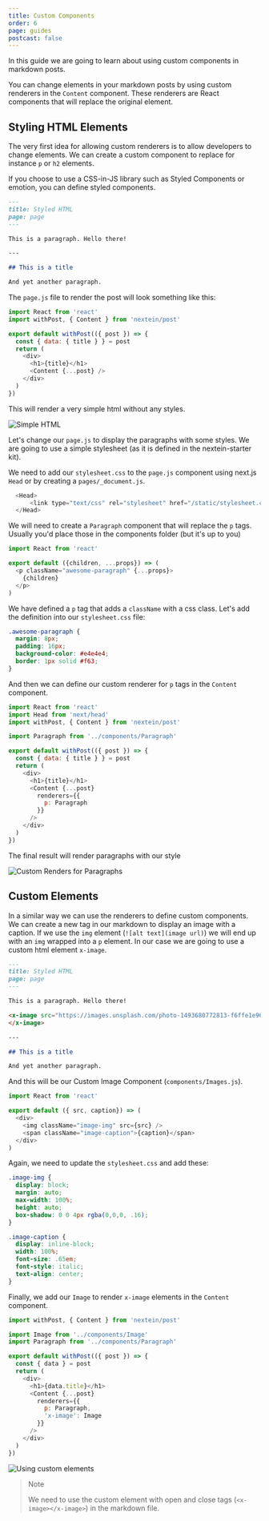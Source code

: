 ```yaml
---
title: Custom Components
order: 6
page: guides
postcast: false
---
```


In this guide we are going to learn about using custom components in markdown posts. 

You can change elements in your markdown posts by using custom renderers in the `Content` component. These renderers are React components that will replace the original element.

## Styling HTML Elements

The very first idea for allowing custom renderers is to allow developers to change elements. We can create a custom component to replace for instance `p` or `h2` elements.

If you choose to use a CSS-in-JS library such as Styled Components or emotion, you can define styled components.


```md
---
title: Styled HTML
page: page
--- 

This is a paragraph. Hello there!

---

## This is a title

And yet another paragraph.

```

The `page.js` file to render the post will look something like this:

```js
import React from 'react'
import withPost, { Content } from 'nextein/post'

export default withPost(({ post }) => {
  const { data: { title } } = post
  return (
    <div>
      <h1>{title}</h1>
      <Content {...post} />
    </div>
  )
})
```

This will render a very simple html without any styles.

![Simple HTML](/static/images/guides/06-unstyled.png)

Let's change our `page.js` to display the paragraphs with some styles. We are going to use a simple stylesheet (as it is defined in the nextein-starter kit).

We need to add our `stylesheet.css` to the `page.js` component using next.js `Head` or by creating a `pages/_document.js`. 

```js
  <Head>
      <link type="text/css" rel="stylesheet" href="/static/stylesheet.css" />
  </Head>
```

We will need to create a `Paragraph` component that will replace the `p` tags. Usually you'd place those in the components folder (but it's up to you)

```js
import React from 'react'

export default ({children, ...props}) => (
  <p className="awesome-paragraph" {...props}>
    {children}
  </p>
)

```

We have defined a `p` tag that adds a `className` with a css class. Let's add the definition into our `stylesheet.css` file:

```css
.awesome-paragraph {
  margin: 8px;
  padding: 16px;
  background-color: #e4e4e4;
  border: 1px solid #f63;
}

```

And then we can define our custom renderer for `p` tags in the `Content` component.

```js
import React from 'react'
import Head from 'next/head'
import withPost, { Content } from 'nextein/post'

import Paragraph from '../components/Paragraph'

export default withPost(({ post }) => {
  const { data: { title } } = post
  return (
    <div>
      <h1>{title}</h1>
      <Content {...post}
        renderers={{
          p: Paragraph
        }}
      />
    </div>
  )
})

```

The final result will render paragraphs with our style

![Custom Renders for Paragraphs](/static/images/guides/06-styled-p.png)


## Custom Elements

In a similar way we can use the renderers to define custom components. We can create a new tag in our markdown to display an image with a caption. If we use the `img` element (`![alt text](image url)`) we will end up with an `img` wrapped into a `p` element. In our case we are going to use a custom html element `x-image`. 

```md
---
title: Styled HTML
page: page
---

This is a paragraph. Hello there!   

<x-image src="https://images.unsplash.com/photo-1493680772813-f6ffe1e96087" caption="Courtesy of unsplash.com">
</x-image>

---

## This is a title

And yet another paragraph.
```

And this will be our Custom Image Component (`components/Images.js`).

```js
import React from 'react'

export default ({ src, caption}) => (
  <div>
    <img className="image-img" src={src} />
    <span className="image-caption">{caption}</span>
  </div>
)
```

Again, we need to update the `stylesheet.css` and add these:

```css
.image-img {
  display: block;
  margin: auto;
  max-width: 100%;
  height: auto;
  box-shadow: 0 0 4px rgba(0,0,0, .16);  
}

.image-caption {
  display: inline-block;
  width: 100%;
  font-size: .65em;
  font-style: italic;
  text-align: center;
}
```

Finally, we add our `Image` to render `x-image` elements in the `Content` component.

```js
import withPost, { Content } from 'nextein/post'

import Image from '../components/Image'
import Paragraph from '../components/Paragraph'

export default withPost(({ post }) => {
  const { data } = post
  return (
    <div>
      <h1>{data.title}</h1>
      <Content {...post}
        renderers={{
          p: Paragraph,
          'x-image': Image
        }}
      />
    </div>
  )
})

```

![Using custom elements](/static/images/guides/06-custom-element.png)

> Note
>
> We need to use the custom element with open and close tags (`<x-image></x-image>`) in the markdown file. 

